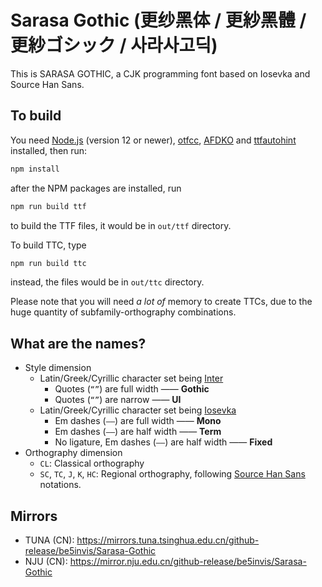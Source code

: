 # Sarasa Gothic (更纱黑体 / 更紗黑體 / 更紗ゴシック / 사라사고딕)

This is SARASA GOTHIC, a CJK programming font based on Iosevka and Source Han Sans.

## To build

You need [Node.js](https://nodejs.org/en/) (version 12 or newer), [otfcc](https://github.com/caryll/otfcc), [AFDKO](http://www.adobe.com/devnet/opentype/afdko.html) and [ttfautohint](https://www.freetype.org/ttfautohint) installed, then run:

```bash
npm install
```

after the NPM packages are installed, run

```bash
npm run build ttf
```

to build the TTF files, it would be in `out/ttf` directory.

To build TTC, type

```bash
npm run build ttc
```

instead, the files would be in `out/ttc` directory.

Please note that you will need *a lot of* memory to create TTCs, due to the huge quantity of subfamily-orthography combinations.

## What are the names?

- Style dimension
  - Latin/Greek/Cyrillic character set being [Inter](https://github.com/rsms/inter)
    - Quotes (`“”`) are full width —— **Gothic**
    - Quotes (`“”`) are narrow —— **UI**
  - Latin/Greek/Cyrillic character set being [Iosevka](https://github.com/be5invis/Iosevka)
    - Em dashes (`——`) are full width —— **Mono**
    - Em dashes (`——`) are half width —— **Term**
    - No ligature, Em dashes (`——`) are half width —— **Fixed**
- Orthography dimension
  - `CL`: Classical orthography
  - `SC`, `TC`, `J`, `K`, `HC`: Regional orthography, following [Source Han Sans](https://github.com/adobe-fonts/source-han-sans) notations.

## Mirrors

- TUNA (CN): https://mirrors.tuna.tsinghua.edu.cn/github-release/be5invis/Sarasa-Gothic
- NJU (CN): https://mirror.nju.edu.cn/github-release/be5invis/Sarasa-Gothic
